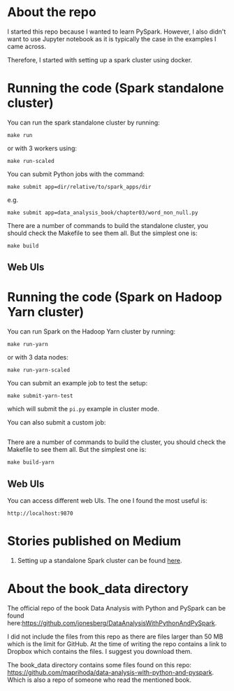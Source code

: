 # About the repo

I started this repo because I wanted to learn PySpark.
However, I also didn't want to use Jupyter notebook as it
is typically the case in the examples I came across. 

Therefore, I started with setting up a spark cluster 
using docker. 

# Running the code (Spark standalone cluster)
You can run the spark standalone cluster by running:
```shell
make run
```
or with 3 workers using:
```shell
make run-scaled
```
You can submit Python jobs with the command:
```shell
make submit app=dir/relative/to/spark_apps/dir
```
e.g. 
```shell
make submit app=data_analysis_book/chapter03/word_non_null.py
```

There are a number of commands to build the standalone cluster,
you should check the Makefile to see them all. But the
simplest one is:
```shell
make build
```

## Web UIs

# Running the code (Spark on Hadoop Yarn cluster)
You can run Spark on the Hadoop Yarn cluster by running:
```shell
make run-yarn
```
or with 3 data nodes:
```shell
make run-yarn-scaled
```
You can submit an example job to test the setup:
```shell
make submit-yarn-test
```
which will submit the `pi.py` example in cluster mode.

You can also submit a custom job:
```shell

```

There are a number of commands to build the cluster,
you should check the Makefile to see them all. But the
simplest one is:
```shell
make build-yarn
```

## Web UIs
You can access different web UIs. The one I found the most 
useful is:
```shell
http://localhost:9870
```


# Stories published on Medium
1. Setting up a standalone Spark cluster can be found [here](https://medium.com/@MarinAgli1/setting-up-a-spark-standalone-cluster-on-docker-in-layman-terms-8cbdc9fdd14b).


# About the book_data directory
The official repo of the book Data Analysis with Python and
PySpark can be found here:https://github.com/jonesberg/DataAnalysisWithPythonAndPySpark.

I did not include the files from this repo as there are
files larger than 50 MB which is the limit for GitHub. At the
time of writing the repo contains a link to Dropbox which
contains the files. I suggest you download them.

The book_data directory contains some files found on
this repo:
https://github.com/maprihoda/data-analysis-with-python-and-pyspark.
Which is also a repo of someone who read the mentioned book.